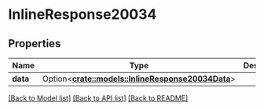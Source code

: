 # InlineResponse20034

## Properties

Name | Type | Description | Notes
------------ | ------------- | ------------- | -------------
**data** | Option<[**crate::models::InlineResponse20034Data**](inline_response_200_34_data.md)> |  | [optional]

[[Back to Model list]](../README.md#documentation-for-models) [[Back to API list]](../README.md#documentation-for-api-endpoints) [[Back to README]](../README.md)


